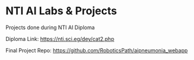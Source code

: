 # NTI AI Labs & Projects
Projects done during NTI AI Diploma

Diploma Link: https://nti.sci.eg/dey/cat2.php

Final Project Repo: https://github.com/RoboticsPath/aipneumonia_webapp
